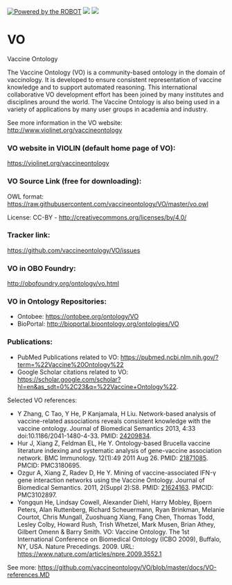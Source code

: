 [![Powered by the ROBOT](https://img.shields.io/static/v1?label=Powered%20by&message=ROBOT&color=green&style=flat)](http://robot.obolibrary.org/)
<a href="http://dashboard.obofoundry.org/dashboard/vo/dashboard.html"><img src="https://img.shields.io/endpoint?url=https%3A%2F%2Fraw.githubusercontent.com%2FOBOFoundry%2Fobo-dash.github.io%2Fgh-pages%2Fdashboard%2Fvo%2Fdashboard-qc-badge.json" /></a>
<a href="http://dashboard.obofoundry.org/dashboard/vo/dashboard.html"><img src="https://img.shields.io/endpoint?url=https%3A%2F%2Fraw.githubusercontent.com%2FOBOFoundry%2Fobo-dash.github.io%2Fgh-pages%2Fdashboard%2Fvo%2Fdashboard-score-badge.json" /></a>

# VO
Vaccine Ontology

The Vaccine Ontology (VO) is a community-based ontology in the domain of vaccinology. It is developed to ensure consistent representation of vaccine knowledge and to support automated reasoning. This international collaborative VO development effort has been joined by many institutes and disciplines around the world. The Vaccine Ontology is also being used in a variety of applications by many user groups in academia and industry. 

See more information in the VO website: http://www.violinet.org/vaccineontology 

### VO website in VIOLIN (default home page of VO): 
https://violinet.org/vaccineontology 

### VO Source Link (free for downloading):
OWL format: https://raw.githubusercontent.com/vaccineontology/VO/master/vo.owl

License: CC-BY - http://creativecommons.org/licenses/by/4.0/ 

### Tracker link:  
https://github.com/vaccineontology/VO/issues 

### VO in OBO Foundry: 
http://obofoundry.org/ontology/vo.html 

### VO in Ontology Repositories:  
- Ontobee: https://ontobee.org/ontology/VO
- BioPortal: http://bioportal.bioontology.org/ontologies/VO 

### Publications: 
- PubMed Publications related to VO: https://pubmed.ncbi.nlm.nih.gov/?term=%22Vaccine%20Ontology%22 
- Google Scholar citations related to VO: https://scholar.google.com/scholar?hl=en&as_sdt=0%2C23&q=%22Vaccine+Ontology%22. 

Selected VO references:
- Y Zhang, C Tao, Y He, P Kanjamala, H Liu. Network-based analysis of vaccine-related associations reveals consistent knowledge with the vaccine ontology. Journal of Biomedical Semantics 2013, 4:33  doi:10.1186/2041-1480-4-33. PMID: [24209834](https://pubmed.ncbi.nlm.nih.gov/24209834/).
- Hur J, Xiang Z, Feldman EL, He Y. Ontology-based Brucella vaccine literature indexing and systematic analysis of gene-vaccine association network. BMC Immunology. 12(1):49 2011 Aug 26. PMID: [21871085](https://pubmed.ncbi.nlm.nih.gov/21871085/). PMCID: PMC3180695. 
- Ozgur A, Xiang Z, Radev D, He Y. Mining of vaccine-associated IFN-γ gene interaction networks using the Vaccine Ontology. Journal of Biomedical Semantics. 2011, 2(Suppl 2):S8. PMID: [21624163](https://pubmed.ncbi.nlm.nih.gov/21624163/). PMCID: PMC3102897.
- Yongqun He, Lindsay Cowell, Alexander Diehl, Harry Mobley, Bjoern Peters, Alan Ruttenberg, Richard Scheuermann, Ryan Brinkman, Melanie Courtot, Chris Mungall, Zuoshuang Xiang, Fang Chen, Thomas Todd, Lesley Colby, Howard Rush, Trish Whetzel, Mark Musen, Brian Athey, Gilbert Omenn & Barry Smith. VO: Vaccine Ontology. The 1st International Conference on Biomedical Ontology (ICBO 2009), Buffalo, NY, USA. Nature Precedings. 2009. URL: https://www.nature.com/articles/npre.2009.3552.1

See more: https://github.com/vaccineontology/VO/blob/master/docs/VO-references.MD 

